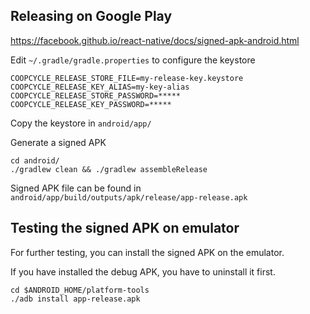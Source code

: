 Releasing on Google Play
------------------------

https://facebook.github.io/react-native/docs/signed-apk-android.html

Edit `~/.gradle/gradle.properties` to configure the keystore

```
COOPCYCLE_RELEASE_STORE_FILE=my-release-key.keystore
COOPCYCLE_RELEASE_KEY_ALIAS=my-key-alias
COOPCYCLE_RELEASE_STORE_PASSWORD=*****
COOPCYCLE_RELEASE_KEY_PASSWORD=*****
```

Copy the keystore in `android/app/`

Generate a signed APK

```
cd android/
./gradlew clean && ./gradlew assembleRelease
```

Signed APK file can be found in `android/app/build/outputs/apk/release/app-release.apk`

Testing the signed APK on emulator
----------------------------------

For further testing, you can install the signed APK on the emulator.

If you have installed the debug APK, you have to uninstall it first.

```
cd $ANDROID_HOME/platform-tools
./adb install app-release.apk
```
